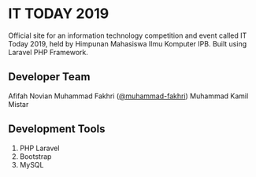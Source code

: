 # IT TODAY 2019
Official site for an information technology competition and event called IT Today 2019, held by Himpunan Mahasiswa Ilmu Komputer IPB. Built using Laravel PHP Framework.

## Developer Team
Afifah Novian
Muhammad Fakhri ([@muhammad-fakhri](https://github.com/muhammad-fakhri))
Muhammad Kamil Mistar

## Development Tools
1. PHP Laravel
2. Bootstrap
3. MySQL
